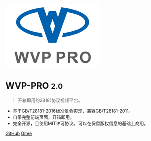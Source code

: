 <!-- 封面 -->
![logo](_media/logo-mini.png)

# WVP-PRO <small>2.0</small>

> 开箱即用的28181协议视频平台。

- 基于GB/T28181-2016标准信令实现，兼容GB/T28181-2011。  
- 自带完整前端页面，开箱即用。  
- 完全开源，且使用MIT许可协议。可以在保留版权信息的基础上商用。

[GitHub](https://github.com/648540858/wvp-GB28181-pro)
[Gitee](https://gitee.com/pan648540858/wvp-GB28181-pro)

<!-- 背景色 -->

[//]: # ([comment]: <> &#40;![color]&#40;#f0f0f0&#41;&#41;)

